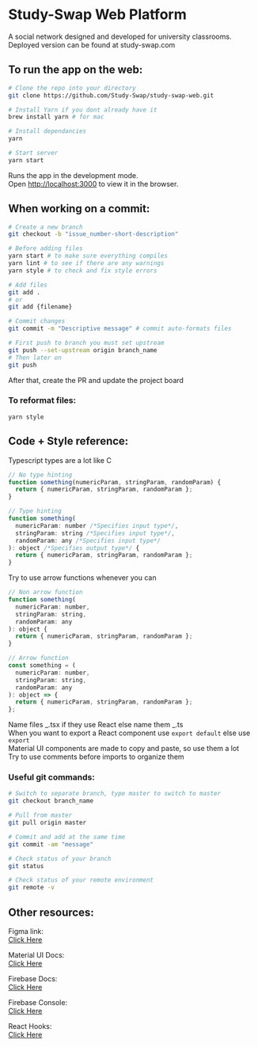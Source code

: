 # Study-Swap Web Platform

A social network designed and developed for university classrooms.  Deployed version can be found at study-swap.com 

## To run the app on the web:

```bash
# Clone the repo into your directory
git clone https://github.com/Study-Swap/study-swap-web.git

# Install Yarn if you dont already have it
brew install yarn # for mac

# Install dependancies
yarn

# Start server
yarn start
```

Runs the app in the development mode.<br />
Open [http://localhost:3000](http://localhost:3000) to view it in the browser.

## When working on a commit:

```bash
# Create a new branch
git checkout -b "issue_number-short-description"

# Before adding files
yarn start # to make sure everything compiles
yarn lint # to see if there are any warnings
yarn style # to check and fix style errors

# Add files
git add .
# or
git add {filename}

# Commit changes
git commit -m "Descriptive message" # commit auto-formats files

# First push to branch you must set upstream
git push --set-upstream origin branch_name
# Then later on
git push

```

After that, create the PR and update the project board

### To reformat files:

`yarn style`

## Code + Style reference:

Typescript types are a lot like C

```javascript
// No type hinting
function something(numericParam, stringParam, randomParam) {
  return { numericParam, stringParam, randomParam };
}

// Type hinting
function something(
  numericParam: number /*Specifies input type*/,
  stringParam: string /*Specifies input type*/,
  randomParam: any /*Specifies input type*/
): object /*Specifies output type*/ {
  return { numericParam, stringParam, randomParam };
}
```

Try to use arrow functions whenever you can

```javascript
// Non arrow function
function something(
  numericParam: number,
  stringParam: string,
  randomParam: any
): object {
  return { numericParam, stringParam, randomParam };
}

// Arrow function
const something = (
  numericParam: number,
  stringParam: string,
  randomParam: any
): object => {
  return { numericParam, stringParam, randomParam };
};
```

Name files _.tsx if they use React else name them _.ts <br />
When you want to export a React component use `export default` else use `export` <br />
Material UI components are made to copy and paste, so use them a lot <br />
Try to use comments before imports to organize them

### Useful git commands:

```bash
# Switch to separate branch, type master to switch to master
git checkout branch_name

# Pull from master
git pull origin master

# Commit and add at the same time
git commit -am "message"

# Check status of your branch
git status

# Check status of your remote environment
git remote -v
```

## Other resources:

Figma link: <br />
[Click Here](https://www.figma.com/file/8zw3KBGDJYy8gjxdvF6eYt/StudySwap-Mockup?node-id=0%3A1)

Material UI Docs: <br />
[Click Here](https://material-ui.com/)

Firebase Docs: <br />
[Click Here](https://firebase.google.com/docs)

Firebase Console: <br />
[Click Here](https://console.firebase.google.com/u/0/project/study-swap/overview)

React Hooks: <br />
[Click Here](https://reactjs.org/docs/hooks-intro.html)
